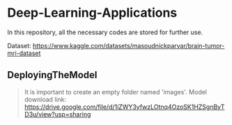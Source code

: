 # Deep-Learning-Applications
In this repository, all the necessary codes are stored for further use. 

Dataset: https://www.kaggle.com/datasets/masoudnickparvar/brain-tumor-mri-dataset

## DeployingTheModel
> It is important to create an empty folder named 'images'. 
> Model download link: https://drive.google.com/file/d/1iZWY3yfwzLOtnq4OzoSK1HZSgnByTD3u/view?usp=sharing
